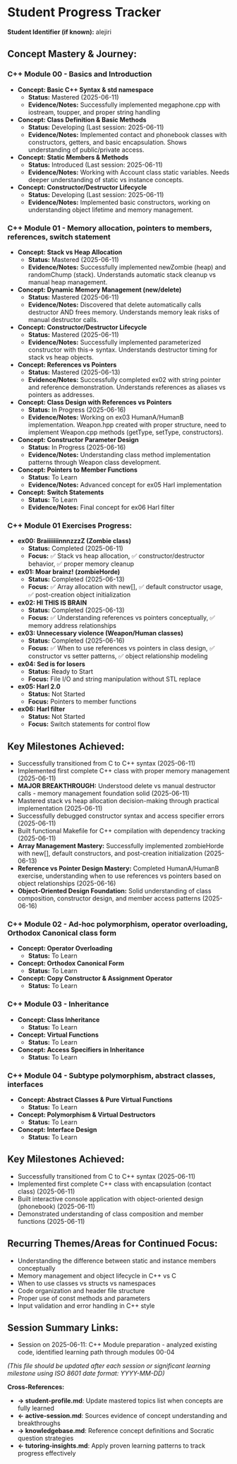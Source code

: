 <!-- Memory Bank File: Student Progress Tracker -->
<!-- Purpose: Tracks the student's overall learning journey and concept mastery -->
<!-- Update Frequency: After each session or significant learning milestone -->
<!-- Cross-references: ←student-profile.md (learning goals), →knowledgebase.md (concepts), →tutoring-insights.md (strategies) -->

# Student Progress Tracker

**Student Identifier (if known):** alejiri

## Concept Mastery & Journey:

### C++ Module 00 - Basics and Introduction
- **Concept: Basic C++ Syntax & std namespace**
  - **Status:** Mastered (2025-06-11)
  - **Evidence/Notes:** Successfully implemented megaphone.cpp with iostream, toupper, and proper string handling
- **Concept: Class Definition & Basic Methods**
  - **Status:** Developing (Last session: 2025-06-11)
  - **Evidence/Notes:** Implemented contact and phonebook classes with constructors, getters, and basic encapsulation. Shows understanding of public/private access.
- **Concept: Static Members & Methods**
  - **Status:** Introduced (Last session: 2025-06-11)
  - **Evidence/Notes:** Working with Account class static variables. Needs deeper understanding of static vs instance concepts.
- **Concept: Constructor/Destructor Lifecycle**
  - **Status:** Developing (Last session: 2025-06-11)
  - **Evidence/Notes:** Implemented basic constructors, working on understanding object lifetime and memory management.

### C++ Module 01 - Memory allocation, pointers to members, references, switch statement
- **Concept: Stack vs Heap Allocation**
  - **Status:** Mastered (2025-06-11)
  - **Evidence/Notes:** Successfully implemented newZombie (heap) and randomChump (stack). Understands automatic stack cleanup vs manual heap management.
- **Concept: Dynamic Memory Management (new/delete)**
  - **Status:** Mastered (2025-06-11)
  - **Evidence/Notes:** Discovered that delete automatically calls destructor AND frees memory. Understands memory leak risks of manual destructor calls.
- **Concept: Constructor/Destructor Lifecycle**
  - **Status:** Mastered (2025-06-11)
  - **Evidence/Notes:** Successfully implemented parameterized constructor with this-> syntax. Understands destructor timing for stack vs heap objects.
- **Concept: References vs Pointers**
  - **Status:** Mastered (2025-06-13)
  - **Evidence/Notes:** Successfully completed ex02 with string pointer and reference demonstration. Understands references as aliases vs pointers as addresses.
- **Concept: Class Design with References vs Pointers**
  - **Status:** In Progress (2025-06-16)
  - **Evidence/Notes:** Working on ex03 HumanA/HumanB implementation. Weapon.hpp created with proper structure, need to implement Weapon.cpp methods (getType, setType, constructors).
- **Concept: Constructor Parameter Design**
  - **Status:** In Progress (2025-06-16)
  - **Evidence/Notes:** Understanding class method implementation patterns through Weapon class development.
- **Concept: Pointers to Member Functions**
  - **Status:** To Learn
  - **Evidence/Notes:** Advanced concept for ex05 Harl implementation
- **Concept: Switch Statements**
  - **Status:** To Learn
  - **Evidence/Notes:** Final concept for ex06 Harl filter

### C++ Module 01 Exercises Progress:
- **ex00: BraiiiiiiinnnzzzZ (Zombie class)**
  - **Status:** Completed (2025-06-11)
  - **Focus:** ✅ Stack vs heap allocation, ✅ constructor/destructor behavior, ✅ proper memory cleanup
- **ex01: Moar brainz! (zombieHorde)**
  - **Status:** Completed (2025-06-13)
  - **Focus:** ✅ Array allocation with new[], ✅ default constructor usage, ✅ post-creation object initialization
- **ex02: HI THIS IS BRAIN**
  - **Status:** Completed (2025-06-13)
  - **Focus:** ✅ Understanding references vs pointers conceptually, ✅ memory address relationships
- **ex03: Unnecessary violence (Weapon/Human classes)**
  - **Status:** Completed (2025-06-16)
  - **Focus:** ✅ When to use references vs pointers in class design, ✅ constructor vs setter patterns, ✅ object relationship modeling
- **ex04: Sed is for losers**
  - **Status:** Ready to Start
  - **Focus:** File I/O and string manipulation without STL replace
- **ex05: Harl 2.0**
  - **Status:** Not Started
  - **Focus:** Pointers to member functions
- **ex06: Harl filter**
  - **Status:** Not Started
  - **Focus:** Switch statements for control flow

## Key Milestones Achieved:
- Successfully transitioned from C to C++ syntax (2025-06-11)
- Implemented first complete C++ class with proper memory management (2025-06-11)
- **MAJOR BREAKTHROUGH:** Understood delete vs manual destructor calls - memory management foundation solid (2025-06-11)
- Mastered stack vs heap allocation decision-making through practical implementation (2025-06-11)
- Successfully debugged constructor syntax and access specifier errors (2025-06-11)
- Built functional Makefile for C++ compilation with dependency tracking (2025-06-11)
- **Array Management Mastery:** Successfully implemented zombieHorde with new[], default constructors, and post-creation initialization (2025-06-13)
- **Reference vs Pointer Design Mastery:** Completed HumanA/HumanB exercise, understanding when to use references vs pointers based on object relationships (2025-06-16)
- **Object-Oriented Design Foundation:** Solid understanding of class composition, constructor design, and member access patterns (2025-06-16)

### C++ Module 02 - Ad-hoc polymorphism, operator overloading, Orthodox Canonical class form
- **Concept: Operator Overloading**
  - **Status:** To Learn
- **Concept: Orthodox Canonical Form**
  - **Status:** To Learn
- **Concept: Copy Constructor & Assignment Operator**
  - **Status:** To Learn

### C++ Module 03 - Inheritance
- **Concept: Class Inheritance**
  - **Status:** To Learn
- **Concept: Virtual Functions**
  - **Status:** To Learn
- **Concept: Access Specifiers in Inheritance**
  - **Status:** To Learn

### C++ Module 04 - Subtype polymorphism, abstract classes, interfaces
- **Concept: Abstract Classes & Pure Virtual Functions**
  - **Status:** To Learn
- **Concept: Polymorphism & Virtual Destructors**
  - **Status:** To Learn
- **Concept: Interface Design**
  - **Status:** To Learn

## Key Milestones Achieved:
- Successfully transitioned from C to C++ syntax (2025-06-11)
- Implemented first complete C++ class with encapsulation (contact class) (2025-06-11)
- Built interactive console application with object-oriented design (phonebook) (2025-06-11)
- Demonstrated understanding of class composition and member functions (2025-06-11)

## Recurring Themes/Areas for Continued Focus:
- Understanding the difference between static and instance members conceptually
- Memory management and object lifecycle in C++ vs C
- When to use classes vs structs vs namespaces
- Code organization and header file structure
- Proper use of const methods and parameters
- Input validation and error handling in C++ style

## Session Summary Links:
- Session on 2025-06-11: C++ Module preparation - analyzed existing code, identified learning path through modules 00-04

*(This file should be updated after each session or significant learning milestone using ISO 8601 date format: YYYY-MM-DD)*

**Cross-References:**
- **→ student-profile.md**: Update mastered topics list when concepts are fully learned
- **← active-session.md**: Sources evidence of concept understanding and breakthroughs
- **→ knowledgebase.md**: Reference concept definitions and Socratic question strategies
- **← tutoring-insights.md**: Apply proven learning patterns to track progress effectively
